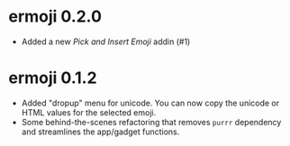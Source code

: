 # ermoji 0.2.0

* Added a new _Pick and Insert Emoji_ addin (#1)

# ermoji 0.1.2

* Added "dropup" menu for unicode. You can now copy the unicode or HTML values
  for the selected emoji.
* Some behind-the-scenes refactoring that removes `purrr` dependency and
  streamlines the app/gadget functions.
